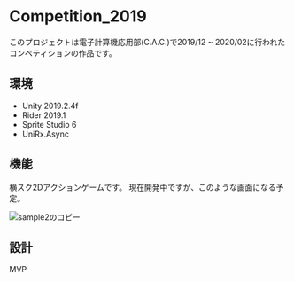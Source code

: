# Competition_2019
このプロジェクトは電子計算機応用部(C.A.C.)で2019/12 ~ 2020/02に行われたコンペティションの作品です。

## 環境
* Unity 2019.2.4f
* Rider 2019.1
* Sprite Studio 6
* UniRx.Async

## 機能
横スク2Dアクションゲームです。
現在開発中ですが、このような画面になる予定。


![sample2のコピー](https://user-images.githubusercontent.com/41036704/72665617-88c92d80-3a4d-11ea-855a-f80f3584f97c.gif)

## 設計
MVP
